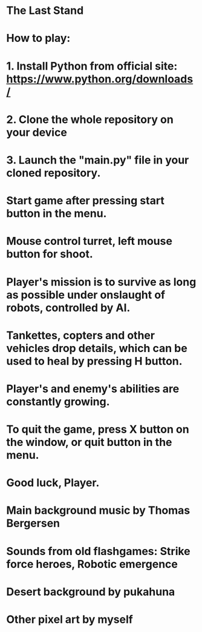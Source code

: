# The Last Stand

# How to play:
# 1. Install Python from official site: https://www.python.org/downloads/
# 2. Clone the whole repository on your device
# 3. Launch the "main.py" file in your cloned repository.

# Start game after pressing start button in the menu.
# Mouse control turret, left mouse button for shoot.
# Player's mission is to survive as long as possible under onslaught of robots, controlled by AI.
# Tankettes, copters and other vehicles drop details, which can be used to heal by pressing H button.
# Player's and enemy's abilities are constantly growing.
# To quit the game, press X button on the window, or quit button in the menu.

# Good luck, Player.

# Main background music by Thomas Bergersen
# Sounds from old flashgames: Strike force heroes, Robotic emergence
# Desert background by pukahuna
# Other pixel art by myself